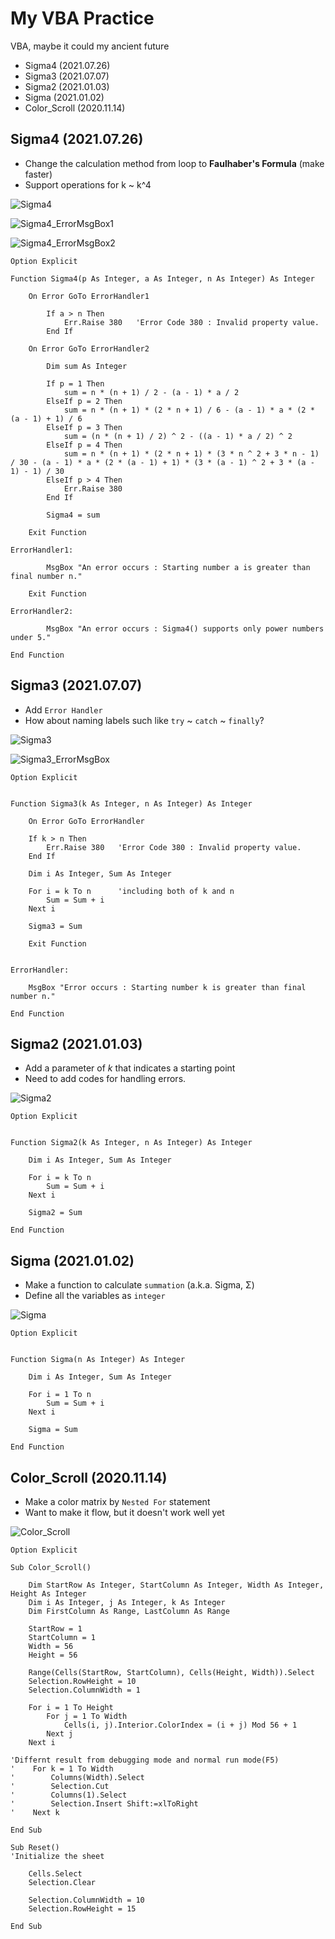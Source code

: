 # My VBA Practice
VBA, maybe it could my ancient future

- Sigma4 (2021.07.26)
- Sigma3 (2021.07.07)
- Sigma2 (2021.01.03)
- Sigma (2021.01.02)
- Color_Scroll (2020.11.14)


## Sigma4 (2021.07.26)
- Change the calculation method from loop to **Faulhaber's Formula** (make faster)
- Support operations for k ~ k^4

![Sigma4](Images/VBA_Sigma4.PNG)

![Sigma4_ErrorMsgBox1](Images/VBA_Sigma4_ErrorMsgBox1.PNG)

![Sigma4_ErrorMsgBox2](Images/VBA_Sigma4_ErrorMsgBox2.PNG)

```vba
Option Explicit

Function Sigma4(p As Integer, a As Integer, n As Integer) As Integer

    On Error GoTo ErrorHandler1

        If a > n Then
            Err.Raise 380   'Error Code 380 : Invalid property value.
        End If

    On Error GoTo ErrorHandler2

        Dim sum As Integer

        If p = 1 Then
            sum = n * (n + 1) / 2 - (a - 1) * a / 2
        ElseIf p = 2 Then
            sum = n * (n + 1) * (2 * n + 1) / 6 - (a - 1) * a * (2 * (a - 1) + 1) / 6
        ElseIf p = 3 Then
            sum = (n * (n + 1) / 2) ^ 2 - ((a - 1) * a / 2) ^ 2
        ElseIf p = 4 Then
            sum = n * (n + 1) * (2 * n + 1) * (3 * n ^ 2 + 3 * n - 1) / 30 - (a - 1) * a * (2 * (a - 1) + 1) * (3 * (a - 1) ^ 2 + 3 * (a - 1) - 1) / 30
        ElseIf p > 4 Then
            Err.Raise 380
        End If

        Sigma4 = sum
    
    Exit Function

ErrorHandler1:

        MsgBox "An error occurs : Starting number a is greater than final number n."

    Exit Function

ErrorHandler2:

        MsgBox "An error occurs : Sigma4() supports only power numbers under 5."

End Function
```


## Sigma3 (2021.07.07)
- Add `Error Handler` 
- How about naming labels such like `try` ~ `catch` ~ `finally`?

![Sigma3](Images/VBA_Sigma3.PNG)

![Sigma3_ErrorMsgBox](Images/VBA_Sigma3_ErrorMsgBox.PNG)

```vba
Option Explicit


Function Sigma3(k As Integer, n As Integer) As Integer

    On Error GoTo ErrorHandler

    If k > n Then
        Err.Raise 380   'Error Code 380 : Invalid property value.
    End If

    Dim i As Integer, Sum As Integer

    For i = k To n      'including both of k and n
        Sum = Sum + i
    Next i

    Sigma3 = Sum
    
    Exit Function
    

ErrorHandler:
    
    MsgBox "Error occurs : Starting number k is greater than final number n."
    
End Function
```


## Sigma2 (2021.01.03)
- Add a parameter of _k_ that indicates a starting point
- Need to add codes for handling errors.

![Sigma2](Images/VBA_Sigma2.PNG)

```vba
Option Explicit


Function Sigma2(k As Integer, n As Integer) As Integer

    Dim i As Integer, Sum As Integer

    For i = k To n
        Sum = Sum + i
    Next i

    Sigma2 = Sum

End Function
```


## Sigma (2021.01.02)
- Make a function to calculate `summation` (a.k.a. Sigma, Σ)
- Define all the variables as `integer`

![Sigma](Images/VBA_Sigma.PNG)

```vba
Option Explicit


Function Sigma(n As Integer) As Integer

    Dim i As Integer, Sum As Integer

    For i = 1 To n
        Sum = Sum + i
    Next i

    Sigma = Sum

End Function
```


## Color_Scroll (2020.11.14)
- Make a color matrix by `Nested For` statement
- Want to make it flow, but it doesn't work well yet

![Color_Scroll](Images/VBA_Color_Scroll.png)

```vba
Option Explicit

Sub Color_Scroll()

    Dim StartRow As Integer, StartColumn As Integer, Width As Integer, Height As Integer
    Dim i As Integer, j As Integer, k As Integer
    Dim FirstColumn As Range, LastColumn As Range
    
    StartRow = 1
    StartColumn = 1
    Width = 56
    Height = 56
        
    Range(Cells(StartRow, StartColumn), Cells(Height, Width)).Select
    Selection.RowHeight = 10
    Selection.ColumnWidth = 1
    
    For i = 1 To Height
        For j = 1 To Width
            Cells(i, j).Interior.ColorIndex = (i + j) Mod 56 + 1
        Next j
    Next i
    
'Differnt result from debugging mode and normal run mode(F5)
'    For k = 1 To Width
'        Columns(Width).Select
'        Selection.Cut
'        Columns(1).Select
'        Selection.Insert Shift:=xlToRight
'    Next k
    
End Sub
```

```vba
Sub Reset()
'Initialize the sheet

    Cells.Select
    Selection.Clear
    
    Selection.ColumnWidth = 10
    Selection.RowHeight = 15

End Sub
```
